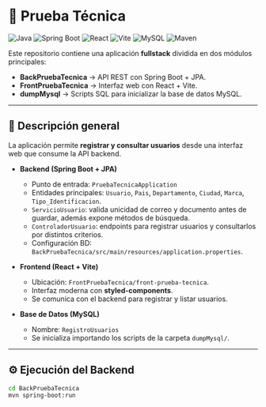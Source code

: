 # 🚀 Prueba Técnica

![Java](https://img.shields.io/badge/Java-ED8B00?style=for-the-badge&logo=openjdk&logoColor=white)
![Spring Boot](https://img.shields.io/badge/Spring_Boot-6DB33F?style=for-the-badge&logo=springboot&logoColor=white)
![React](https://img.shields.io/badge/React-20232A?style=for-the-badge&logo=react&logoColor=61DAFB)
![Vite](https://img.shields.io/badge/Vite-646CFF?style=for-the-badge&logo=vite&logoColor=FFD62E)
![MySQL](https://img.shields.io/badge/MySQL-005C84?style=for-the-badge&logo=mysql&logoColor=white)
![Maven](https://img.shields.io/badge/Maven-C71A36?style=for-the-badge&logo=apachemaven&logoColor=white)

Este repositorio contiene una aplicación **fullstack** dividida en dos módulos principales:  
- **BackPruebaTecnica** → API REST con Spring Boot + JPA.  
- **FrontPruebaTecnica** → Interfaz web con React + Vite.  
- **dumpMysql** → Scripts SQL para inicializar la base de datos MySQL.  

---

## 📖 Descripción general
La aplicación permite **registrar y consultar usuarios** desde una interfaz web que consume la API backend.

- **Backend (Spring Boot + JPA)**  
  - Punto de entrada: `PruebaTecnicaApplication`  
  - Entidades principales: `Usuario`, `Pais`, `Departamento`, `Ciudad`, `Marca`, `Tipo_Identificacion`.  
  - `ServicioUsuario`: valida unicidad de correo y documento antes de guardar, además expone métodos de búsqueda.  
  - `ControladorUsuario`: endpoints para registrar usuarios y consultarlos por distintos criterios.  
  - Configuración BD: `BackPruebaTecnica/src/main/resources/application.properties`.  

- **Frontend (React + Vite)**  
  - Ubicación: `FrontPruebaTecnica/front-prueba-tecnica`.  
  - Interfaz moderna con **styled-components**.  
  - Se comunica con el backend para registrar y listar usuarios.  

- **Base de Datos (MySQL)**  
  - Nombre: `RegistroUsuarios`  
  - Se inicializa importando los scripts de la carpeta `dumpMysql/`.  

---

## ⚙️ Ejecución del Backend
```bash
cd BackPruebaTecnica
mvn spring-boot:run
